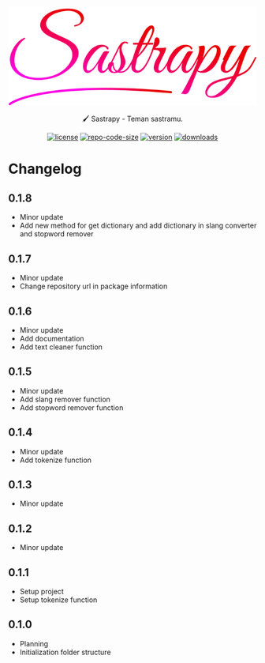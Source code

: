 <p align="center">
  <a href="https://docsify.js.org">
    <img alt="docsify" src="./assets/sastrapy.svg">
  </a>
</p>
<p align="center">
 🖌 Sastrapy - Teman sastramu.
</p>

<p align="center">
<a href="https://github.com/sastrapy/sastrapy/blob/master/LICENSE"><img alt="license" src="https://img.shields.io/github/license/docsifyjs/docsify-cli.svg?style=flat-square"></a>
<a href="https://github.com/sastrapy/sastrapy"><img alt="repo-code-size" src="https://img.shields.io/github/languages/code-size/sastrapy/sastrapy?style=flat-square"></a>
<a href="https://pypi.org/project/Sastrapy/"><img alt="version" src="https://img.shields.io/pypi/v/sastrapy?style=flat-square"></a>
<a href="https://pypi.org/project/Sastrapy/"><img alt="downloads" src="https://img.shields.io/pypi/dw/sastrapy?style=flat-square"></a>
</p>


# Changelog

## 0.1.8
- Minor update
- Add new method for get dictionary and add dictionary in slang converter and stopword remover
## 0.1.7
- Minor update
- Change repository url in package information

## 0.1.6
- Minor update
- Add documentation
- Add text cleaner function

## 0.1.5
- Minor update
- Add slang remover function
- Add stopword remover function

## 0.1.4
- Minor update
- Add tokenize function

## 0.1.3
- Minor update

## 0.1.2
- Minor update

## 0.1.1
- Setup project
- Setup tokenize function

## 0.1.0
- Planning
- Initialization folder structure
